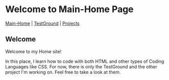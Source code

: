 # Welcome to Main-Home Page

[Main-Home](https://subfabula.github.io) | [TestGround](https://subfabula.github.io/SF_W/) | [Projects](https://subfabula.github.io/sf_Projects/)

## Welcome

Welcome to my Home site!

In this place, I learn how to code with both HTML and other types of Coding Languages like CSS. For now, there is only the TestGround and the other project I'm working on. Feel free to take a look at them.
